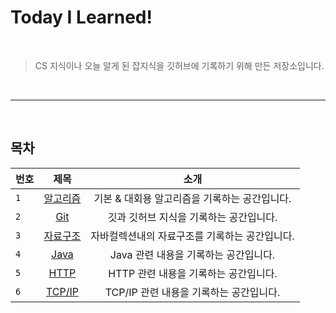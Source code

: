 # Today I Learned!

<br>

>CS 지식이나 오늘 알게 된 잡지식을 깃허브에 기록하기 위해 만든 저장소입니다.

<br>

---

<br>

## 목차

| 번호 | 제목 | 소개 |
|---|:---:|:---:|
| `1` | [알고리즘](./Algorithms/README.md) | 기본 & 대회용 알고리즘을 기록하는 공간입니다.  |
| `2` | [Git](./Git/README.md) | 깃과 깃허브 지식을 기록하는 공간입니다. |
| `3` | [자료구조](./DataStructure/README.md) | 자바컬렉션내의 자료구조를 기록하는 공간입니다. |
| `4` | [Java](./Java/README.md) | Java 관련 내용을 기록하는 공간입니다. |
| `5` | [HTTP](./HTTP) | HTTP 관련 내용을 기록하는 공간입니다. |
| `6` | [TCP/IP](./TCPIP) | TCP/IP 관련 내용을 기록하는 공간입니다. |
